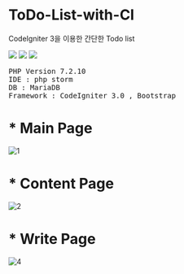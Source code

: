 # ToDo-List-with-CI
CodeIgniter 3을 이용한 간단한 Todo list
<p>
<img src='https://img.shields.io/github/languages/top/jihyoung-lee/ToDo-List-with-CI'> <img src='https://img.shields.io/github/languages/code-size/jihyoung-lee/ToDo-List-with-CI'>
 <img src='https://img.shields.io/github/repo-size/jihyoung-lee/ToDo-List-with-CI'>
 </p>

<pre>
PHP Version 7.2.10
IDE : php storm
DB : MariaDB
Framework : CodeIgniter 3.0 , Bootstrap
</pre>
<h1>* Main Page</h1>

![1](https://user-images.githubusercontent.com/67559886/95013280-45196100-067a-11eb-935f-06f19d024324.PNG)

<h1>* Content Page</h1>

![2](https://user-images.githubusercontent.com/67559886/95013281-464a8e00-067a-11eb-98c7-b6d85050cbed.PNG)

<h1>* Write Page</h1>

![4](https://user-images.githubusercontent.com/67559886/95013444-44cd9580-067b-11eb-874c-0874cf242e85.PNG)
